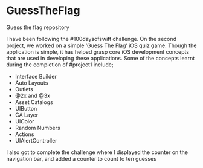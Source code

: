 # GuessTheFlag
Guess the flag repository

I have been following the #100daysofswift challenge. 
On the second project, we worked on a simple ‘Guess The Flag’ iOS quiz game. 
Though the application is simple, it has helped grasp core iOS development concepts that are used in developing these applications.
Some of the concepts learnt during the completion of #project1 include;

- Interface Builder
- Auto Layouts
- Outlets
- @2x and @3x
- Asset Catalogs
- UIButton
- CA Layer
- UIColor
- Random Numbers
- Actions
- UIAlertController

I also got to complete the challenge where I displayed the counter on the navigation bar, and added a counter to count to ten guesses
